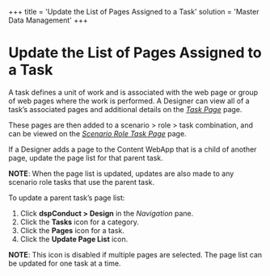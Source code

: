 +++
title = 'Update the List of Pages Assigned to a Task'
solution = 'Master Data Management'
+++

# Update the List of Pages Assigned to a Task

A task defines a unit of work and is associated with the web page or
group of web pages where the work is performed. A Designer can view all
of a task’s associated pages and additional details on the *[Task
Page](../Page_Desc/Task_Page_H.htm)* page.

These pages are then added to a scenario \> role \> task combination,
and can be viewed on the *[Scenario Role Task
Page](../Page_Desc/Scenario_Role_Task_Page.htm)* page.

If a Designer adds a page to the Content WebApp that is a child of
another page, update the page list for that parent task.

**NOTE**: When the page list is updated, updates are also made to any
scenario role tasks that use the parent task.

To update a parent task’s page list:

1.  Click **dspConduct \> Design** in the *Navigation* pane.
2.  Click the **Tasks** icon for a category.
3.  Click the **Pages** icon for a task.
4.  Click the **Update Page List** icon.

**NOTE**: This icon is disabled if multiple pages are selected. The page
list can be updated for one task at a time.
